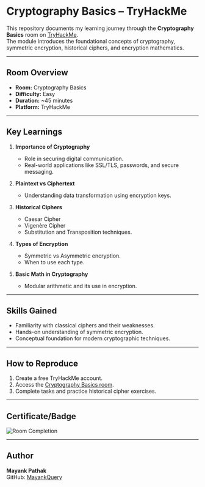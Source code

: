 # Cryptography Basics – TryHackMe

This repository documents my learning journey through the **Cryptography Basics** room on [TryHackMe](https://tryhackme.com/room/cryptography).  
The module introduces the foundational concepts of cryptography, symmetric encryption, historical ciphers, and encryption mathematics.

---

## **Room Overview**
- **Room:** Cryptography Basics  
- **Difficulty:** Easy  
- **Duration:** ~45 minutes  
- **Platform:** TryHackMe  

---

## **Key Learnings**
1. **Importance of Cryptography**  
   - Role in securing digital communication.  
   - Real-world applications like SSL/TLS, passwords, and secure messaging.

2. **Plaintext vs Ciphertext**  
   - Understanding data transformation using encryption keys.

3. **Historical Ciphers**  
   - Caesar Cipher  
   - Vigenère Cipher  
   - Substitution and Transposition techniques.

4. **Types of Encryption**  
   - Symmetric vs Asymmetric encryption.  
   - When to use each type.

5. **Basic Math in Cryptography**  
   - Modular arithmetic and its use in encryption.

---

## **Skills Gained**
- Familiarity with classical ciphers and their weaknesses.  
- Hands-on understanding of symmetric encryption.  
- Conceptual foundation for modern cryptographic techniques.

---

## **How to Reproduce**
1. Create a free TryHackMe account.  
2. Access the [Cryptography Basics room](https://tryhackme.com/room/cryptography).  
3. Complete tasks and practice historical cipher exercises.

---

## **Certificate/Badge**
![Room Completion]()

---

## **Author**
**Mayank Pathak**  
GitHub: [MayankQuery](https://github.com/MayankQuery)  
